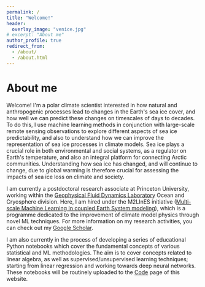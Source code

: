 ```yaml
---
permalink: /
title: "Welcome!"
header:
  overlay_image: "venice.jpg"
# excerpt: "About me"
author_profile: true
redirect_from:
  - /about/
  - /about.html
---
```


About me
======
Welcome! I'm a polar climate scientist interested in how natural and anthropogenic processes lead to changes in the Earth's sea ice cover, and how well we can predict these changes on timescales of days to decades. To do this, I use machine learning methods in conjunction with large-scale remote sensing observations to explore different aspects of sea ice predictability, and also to understand how we can improve the representation of sea ice processes in climate models. Sea ice plays a crucial role in both environmental and social systems, as a regulator on Earth's temperature, and also an integral platform for connecting Arctic communities. Understanding how sea ice has changed, and will continue to change, due to global warming is therefore crucial for assessing the impacts of sea ice loss on climate and society.

I am currently a postdoctoral research associate at Princeton University, working within the [Geophysical Fluid Dynamics Laboratory](https://www.gfdl.noaa.gov) Ocean and Cryosphere division. Here, I am hired under the M2LInES initiative ([Multi-scale Machine Learning In coupled Earth System modeling](https://m2lines.github.io)), which is a programme dedicated to the improvement of climate model physics through novel ML techniques. For more information on my research activities, you can check out my [Google Scholar](https://scholar.google.com/citations?user=zgcx9eQAAAAJ&hl=en&oi=sra).

I am also currently in the process of developing a series of educational Python notebooks which cover the fundamental concepts of various statistical and ML methodologies. The aim is to cover concepts related to linear algebra, as well as supervised/unsupervised learning techniques; starting from linear regression and working towards deep neural networks. These notebooks will be routinely uploaded to the [Code](code) page of this website.

